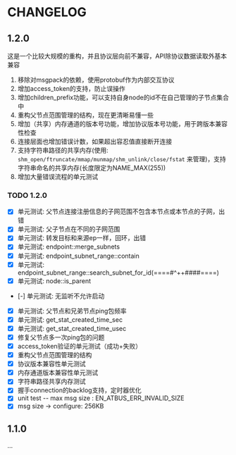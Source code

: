 CHANGELOG
============

1.2.0
------------

这是一个比较大规模的重构，并且协议层向前不兼容，API除协议数据读取外基本兼容

1. 移除对msgpack的依赖，使用protobuf作为内部交互协议
2. 增加access_token的支持，防止误操作
3. 增加children_prefix功能，可以支持自身node的id不在自己管理的子节点集合中
4. 重构父节点范围管理的结构，现在更清晰易懂一些
5. 增加（共享）内存通道的版本号功能，增加协议版本号功能，用于跨版本兼容性检查
6. 连接层面也增加错误计数，如果超出容忍值直接断开连接
7. 支持字符串路径的共享内存(使用: ```shm_open/ftruncate/mmap/munmap/shm_unlink/close/fstat``` 来管理)，支持字符串命名的共享内存(长度限定为NAME_MAX(255))
8. 增加大量错误流程的单元测试

### TODO 1.2.0

- [x] 单元测试: 父节点连接注册信息的子网范围不包含本节点或本节点的子网，出错
- [x] 单元测试: 父子节点在不同的子网范围
- [x] 单元测试: 转发目标和来源ep一样，回环，出错
- [x] 单元测试: endpoint::merge_subnets
- [x] 单元测试: endpoint_subnet_range::contain
- [x] 单元测试: endpoint_subnet_range::search_subnet_for_id(====#^++####====)
- [x] 单元测试: node::is_parent
- [-] 单元测试: 无监听不允许启动
- [x] 单元测试: 父节点和兄弟节点ping包频率
- [x] 单元测试: get_stat_created_time_sec
- [x] 单元测试: get_stat_created_time_usec
- [x] 修复父节点多一次ping包的问题
- [x] access_token验证的单元测试（成功+失败）
- [x] 重构父节点范围管理的结构
- [x] 协议版本兼容性单元测试
- [x] 内存通道版本兼容性单元测试
- [x] 字符串路径共享内存测试
- [x] 握手connection的backlog支持，定时器优化
- [x] unit test -- max msg size : EN_ATBUS_ERR_INVALID_SIZE
- [x] msg size -> configure: 256KB

1.1.0
------------

...
